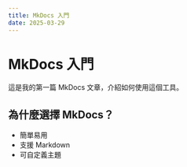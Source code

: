 ```yaml
---
title: MkDocs 入門
date: 2025-03-29
---
```


# MkDocs 入門

這是我的第一篇 MkDocs 文章，介紹如何使用這個工具。

## 為什麼選擇 MkDocs？
- 簡單易用
- 支援 Markdown
- 可自定義主題

<div class="ad-container" id="ad-post1"></div> <!-- 廣告容器 -->
